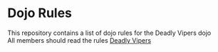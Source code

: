Dojo Rules
==========

This repository contains a list of dojo rules for the Deadly Vipers dojo  
All members should read the rules [Deadly Vipers](https://github.com/deadlyvipers)
